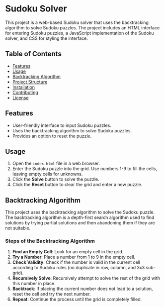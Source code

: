 # Sudoku Solver

This project is a web-based Sudoku solver that uses the backtracking algorithm to solve Sudoku puzzles. The project includes an HTML interface for entering Sudoku puzzles, a JavaScript implementation of the Sudoku solver, and CSS for styling the interface.

## Table of Contents

- [Features](#features)
- [Usage](#usage)
- [Backtracking Algorithm](#backtracking-algorithm)
- [Project Structure](#project-structure)
- [Installation](#installation)
- [Contributing](#contributing)
- [License](#license)

## Features

- User-friendly interface to input Sudoku puzzles.
- Uses the backtracking algorithm to solve Sudoku puzzles.
- Provides an option to reset the puzzle.

## Usage

1. Open the `index.html` file in a web browser.
2. Enter the Sudoku puzzle into the grid. Use numbers 1-9 to fill the cells, leaving empty cells for unknowns.
3. Click the **Solve** button to solve the puzzle.
4. Click the **Reset** button to clear the grid and enter a new puzzle.

## Backtracking Algorithm

This project uses the backtracking algorithm to solve the Sudoku puzzle. The backtracking algorithm is a depth-first search algorithm used to find solutions by trying partial solutions and then abandoning them if they are not suitable.

### Steps of the Backtracking Algorithm

1. **Find an Empty Cell**: Look for an empty cell in the grid.
2. **Try a Number**: Place a number from 1 to 9 in the empty cell.
3. **Check Validity**: Check if the number is valid in the current cell according to Sudoku rules (no duplicate in row, column, and 3x3 sub-grid).
4. **Recursively Solve**: Recursively attempt to solve the rest of the grid with this number in place.
5. **Backtrack**: If placing the current number does not lead to a solution, reset the cell and try the next number.
6. **Repeat**: Continue the process until the grid is completely filled.
